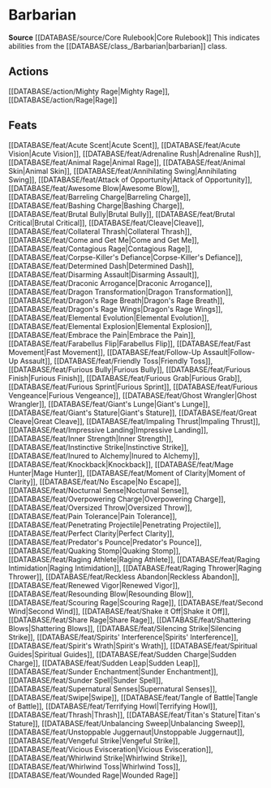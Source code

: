 ﻿---
id: '18'
name: Barbarian
rarity: Common
rus_type_level: null
source: '[[DATABASE/source/Core Rulebook|Core Rulebook]]'
trait:
- Barbarian
type: Trait

---
# Barbarian

**Source** [[DATABASE/source/Core Rulebook|Core Rulebook]] 
This indicates abilities from the [[DATABASE/class_/Barbarian|barbarian]] class.

## Actions

[[DATABASE/action/Mighty Rage|Mighty Rage]], [[DATABASE/action/Rage|Rage]]

## Feats

[[DATABASE/feat/Acute Scent|Acute Scent]], [[DATABASE/feat/Acute Vision|Acute Vision]], [[DATABASE/feat/Adrenaline Rush|Adrenaline Rush]], [[DATABASE/feat/Animal Rage|Animal Rage]], [[DATABASE/feat/Animal Skin|Animal Skin]], [[DATABASE/feat/Annihilating Swing|Annihilating Swing]], [[DATABASE/feat/Attack of Opportunity|Attack of Opportunity]], [[DATABASE/feat/Awesome Blow|Awesome Blow]], [[DATABASE/feat/Barreling Charge|Barreling Charge]], [[DATABASE/feat/Bashing Charge|Bashing Charge]], [[DATABASE/feat/Brutal Bully|Brutal Bully]], [[DATABASE/feat/Brutal Critical|Brutal Critical]], [[DATABASE/feat/Cleave|Cleave]], [[DATABASE/feat/Collateral Thrash|Collateral Thrash]], [[DATABASE/feat/Come and Get Me|Come and Get Me]], [[DATABASE/feat/Contagious Rage|Contagious Rage]], [[DATABASE/feat/Corpse-Killer's Defiance|Corpse-Killer's Defiance]], [[DATABASE/feat/Determined Dash|Determined Dash]], [[DATABASE/feat/Disarming Assault|Disarming Assault]], [[DATABASE/feat/Draconic Arrogance|Draconic Arrogance]], [[DATABASE/feat/Dragon Transformation|Dragon Transformation]], [[DATABASE/feat/Dragon's Rage Breath|Dragon's Rage Breath]], [[DATABASE/feat/Dragon's Rage Wings|Dragon's Rage Wings]], [[DATABASE/feat/Elemental Evolution|Elemental Evolution]], [[DATABASE/feat/Elemental Explosion|Elemental Explosion]], [[DATABASE/feat/Embrace the Pain|Embrace the Pain]], [[DATABASE/feat/Farabellus Flip|Farabellus Flip]], [[DATABASE/feat/Fast Movement|Fast Movement]], [[DATABASE/feat/Follow-Up Assault|Follow-Up Assault]], [[DATABASE/feat/Friendly Toss|Friendly Toss]], [[DATABASE/feat/Furious Bully|Furious Bully]], [[DATABASE/feat/Furious Finish|Furious Finish]], [[DATABASE/feat/Furious Grab|Furious Grab]], [[DATABASE/feat/Furious Sprint|Furious Sprint]], [[DATABASE/feat/Furious Vengeance|Furious Vengeance]], [[DATABASE/feat/Ghost Wrangler|Ghost Wrangler]], [[DATABASE/feat/Giant's Lunge|Giant's Lunge]], [[DATABASE/feat/Giant's Stature|Giant's Stature]], [[DATABASE/feat/Great Cleave|Great Cleave]], [[DATABASE/feat/Impaling Thrust|Impaling Thrust]], [[DATABASE/feat/Impressive Landing|Impressive Landing]], [[DATABASE/feat/Inner Strength|Inner Strength]], [[DATABASE/feat/Instinctive Strike|Instinctive Strike]], [[DATABASE/feat/Inured to Alchemy|Inured to Alchemy]], [[DATABASE/feat/Knockback|Knockback]], [[DATABASE/feat/Mage Hunter|Mage Hunter]], [[DATABASE/feat/Moment of Clarity|Moment of Clarity]], [[DATABASE/feat/No Escape|No Escape]], [[DATABASE/feat/Nocturnal Sense|Nocturnal Sense]], [[DATABASE/feat/Overpowering Charge|Overpowering Charge]], [[DATABASE/feat/Oversized Throw|Oversized Throw]], [[DATABASE/feat/Pain Tolerance|Pain Tolerance]], [[DATABASE/feat/Penetrating Projectile|Penetrating Projectile]], [[DATABASE/feat/Perfect Clarity|Perfect Clarity]], [[DATABASE/feat/Predator's Pounce|Predator's Pounce]], [[DATABASE/feat/Quaking Stomp|Quaking Stomp]], [[DATABASE/feat/Raging Athlete|Raging Athlete]], [[DATABASE/feat/Raging Intimidation|Raging Intimidation]], [[DATABASE/feat/Raging Thrower|Raging Thrower]], [[DATABASE/feat/Reckless Abandon|Reckless Abandon]], [[DATABASE/feat/Renewed Vigor|Renewed Vigor]], [[DATABASE/feat/Resounding Blow|Resounding Blow]], [[DATABASE/feat/Scouring Rage|Scouring Rage]], [[DATABASE/feat/Second Wind|Second Wind]], [[DATABASE/feat/Shake it Off|Shake it Off]], [[DATABASE/feat/Share Rage|Share Rage]], [[DATABASE/feat/Shattering Blows|Shattering Blows]], [[DATABASE/feat/Silencing Strike|Silencing Strike]], [[DATABASE/feat/Spirits' Interference|Spirits' Interference]], [[DATABASE/feat/Spirit's Wrath|Spirit's Wrath]], [[DATABASE/feat/Spiritual Guides|Spiritual Guides]], [[DATABASE/feat/Sudden Charge|Sudden Charge]], [[DATABASE/feat/Sudden Leap|Sudden Leap]], [[DATABASE/feat/Sunder Enchantment|Sunder Enchantment]], [[DATABASE/feat/Sunder Spell|Sunder Spell]], [[DATABASE/feat/Supernatural Senses|Supernatural Senses]], [[DATABASE/feat/Swipe|Swipe]], [[DATABASE/feat/Tangle of Battle|Tangle of Battle]], [[DATABASE/feat/Terrifying Howl|Terrifying Howl]], [[DATABASE/feat/Thrash|Thrash]], [[DATABASE/feat/Titan's Stature|Titan's Stature]], [[DATABASE/feat/Unbalancing Sweep|Unbalancing Sweep]], [[DATABASE/feat/Unstoppable Juggernaut|Unstoppable Juggernaut]], [[DATABASE/feat/Vengeful Strike|Vengeful Strike]], [[DATABASE/feat/Vicious Evisceration|Vicious Evisceration]], [[DATABASE/feat/Whirlwind Strike|Whirlwind Strike]], [[DATABASE/feat/Whirlwind Toss|Whirlwind Toss]], [[DATABASE/feat/Wounded Rage|Wounded Rage]]